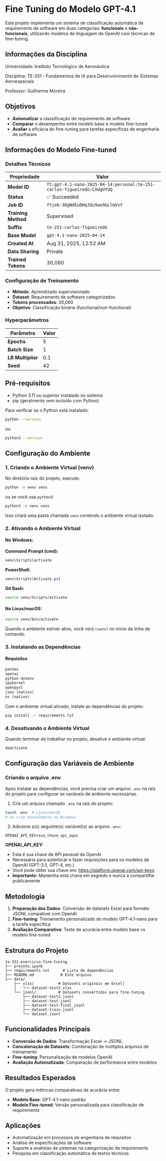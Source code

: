 # Fine Tuning do Modelo GPT-4.1 

Este projeto implementa um sistema de classificação automática de requirements de software em duas categorias: **funcionais** e **não-funcionais**, utilizando modelos de linguagem da OpenAI com técnicas de fine-tuning.

## Informações da Disciplina

Universidade: Instituto Tecnológico de Aeronáutica 

Disciplina: TE-251 - Fundamentos de IA para Desenvolvimento de Sistemas Aeroespaciais

Professor: Guilherme Moreira

## Objetivos

- **Automatizar** a classificação de requirements de software
- **Comparar** o desempenho entre modelo base e modelo fine-tuned
- **Avaliar** a eficácia do fine-tuning para tarefas específicas de engenharia de software

## Informações do Modelo Fine-tuned

### Detalhes Técnicos

| Propriedade | Valor |
|-------------|-------|
| **Model ID** | `ft:gpt-4.1-nano-2025-04-14:personal:te-251-carlos-figueiredo:CAUgUYUQ` |
| **Status** | ✅ Succeeded |
| **Job ID** | `ftjob-3DgNdEuDHqJQu9ao9GLlmVvY` |
| **Training Method** | Supervised |
| **Suffix** | `te-251-carlos-figueiredo` |
| **Base Model** | `gpt-4.1-nano-2025-04-14` |
| **Created At** | Aug 31, 2025, 12:52 AM |
| **Data Sharing** | Private |
| **Trained Tokens** | 30,060 |

### Configuração de Treinamento

- **Método**: Aprendizado supervisionado
- **Dataset**: Requirements de software categorizados
- **Tokens processados**: 30,060
- **Objetivo**: Classificação binária (functional/non-functional)

### Hyperparâmetros

| Parâmetro | Valor |
|-----------|-------|
| **Epochs** | 5 |
| **Batch Size** | 1 |
| **LR Multiplier** | 0.1 |
| **Seed** | 42 |

## Pré-requisitos

- Python 3.11 ou superior instalado no sistema
- pip (geralmente vem incluído com Python)

Para verificar se o Python está instalado:
```bash
python --version
```
ou
```bash
python3 --version
```

## Configuração do Ambiente

### 1. Criando o Ambiente Virtual (venv)

No diretório raiz do projeto, execute:

```bash
python -m venv venv
```

ou se você usa `python3`:

```bash
python3 -m venv venv
```

Isso criará uma pasta chamada `venv` contendo o ambiente virtual isolado.

### 2. Ativando o Ambiente Virtual

#### No Windows:

**Command Prompt (cmd):**
```cmd
venv\Scripts\activate
```

**PowerShell:**
```powershell
venv\Scripts\Activate.ps1
```

**Git Bash:**
```bash
source venv/Scripts/activate
```

#### No Linux/macOS:

```bash
source venv/bin/activate
```

Quando o ambiente estiver ativo, você verá `(venv)` no início da linha de comando.

### 3. Instalando as Dependências

#### Requisitos

```python
pandas
openai
python-dotenv
ipykernel
openpyxl
json (nativo)
os (nativo)
```

Com o ambiente virtual ativado, instale as dependências do projeto:

```bash
pip install -r requirements.txt
```

### 4. Desativando o Ambiente Virtual

Quando terminar de trabalhar no projeto, desative o ambiente virtual:

```bash
deactivate
```

## Configuração das Variáveis de Ambiente

### Criando o arquivo .env

Após instalar as dependências, você precisa criar um arquivo `.env` na raiz do projeto para configurar as variáveis de ambiente necessárias.

1. Crie um arquivo chamado `.env` na raiz do projeto:
```bash
touch .env  # Linux/macOS
# ou crie manualmente no Windows
```

2. Adicione a(s) seguinte(s) variável(is) ao arquivo `.env`:
```env
OPENAI_API_KEY=sua_chave_api_aqui
```

**OPENAI_API_KEY:**
- Esta é sua chave de API pessoal da OpenAI
- Necessária para autenticar e fazer requisições para os modelos da OpenAI (GPT-3.5, GPT-4, etc.)
- Você pode obter sua chave em: https://platform.openai.com/api-keys
- **Importante:** Mantenha esta chave em segredo e nunca a compartilhe publicamente

## Metodologia

1. **Preparação dos Dados**: Conversão de datasets Excel para formato JSONL compatível com OpenAI
2. **Fine-tuning**: Treinamento personalizado do modelo GPT-4.1-nano para a tarefa específica
3. **Avaliação Comparativa**: Teste de acurácia entre modelo base vs modelo fine-tuned

## Estrutura do Projeto

```
te-251-exercicio-fine-tuning
├── projeto.ipynb
├── requirements.txt      # Lista de dependências
├── README.md            # Este arquivo
├── data/
    ├── xlsx/           # Datasets originais em Excel│   
    │   └── dataset-test2.xlsx
    └── jsonl/          # Datasets convertidos para fine-tuning
        ├── dataset-test2.jsonl
        ├── dataset-test.jsonl
        ├── dataset-test-final.jsonl
        ├── dataset-train.jsonl
        └── dataset.jsonl
```

## Funcionalidades Principais

- **Conversão de Dados**: Transformação Excel → JSONL
- **Concatenação de Datasets**: Combinação de múltiplos arquivos de treinamento
- **Fine-tuning**: Personalização de modelos OpenAI
- **Avaliação Automatizada**: Comparação de performance entre modelos

## Resultados Esperados

O projeto gera métricas comparativas de acurácia entre:
- **Modelo Base**: GPT-4.1-nano padrão
- **Modelo Fine-tuned**: Versão personalizada para classificação de requirements

## Aplicações

- Automatização em processos de engenharia de requisitos
- Análise de especificações de software
- Suporte a analistas de sistemas na categorização de requirements
- Pesquisa em classificação automática de textos técnicos
